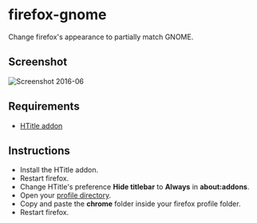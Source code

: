 # firefox-gnome

Change firefox's appearance to partially match GNOME.

## Screenshot

![Screenshot 2016-06](https://cloud.githubusercontent.com/assets/6687927/20458944/ef09e0f4-ae77-11e6-87d5-795ff15cf444.png)

## Requirements

- [HTitle addon](https://addons.mozilla.org/en-US/firefox/addon/htitle/)

## Instructions

- Install the HTitle addon.
- Restart firefox.
- Change HTitle's preference **Hide titlebar** to **Always** in **about:addons**.
- Open your [profile directory](https://support.mozilla.org/en-US/kb/profiles-where-firefox-stores-user-data#w_how-do-i-find-my-profile).
- Copy and paste the **chrome** folder inside your firefox profile folder.
- Restart firefox.
